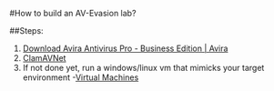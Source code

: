 #How to build an AV-Evasion lab? 

##Steps:

  1. [Download Avira Antivirus Pro - Business Edition | Avira](https://www.avira.com/en/start-download/product/1129/RnZHNUpuemRxeTdRV2hiZ2NGaENQTFQzNy8yRHRwb0UxekZIaktpOG1Rb2JSdG5IK01Xc0wrY0J2dz09](https://www.avira.com/en/start-download/product/1129/RnZHNUpuemRxeTdRV2hiZ2NGaENQTFQzNy8yRHRwb0UxekZIaktpOG1Rb2JSdG5IK01Xc0wrY0J2dz09))
  2. [ClamAVNet](https://www.clamav.net/downloads)
  3. If not done yet, run a windows/linux vm that mimicks your target environment
    -[Virtual Machines](https://developer.microsoft.com/en-us/microsoft-edge/tools/vms/)


